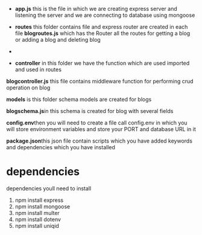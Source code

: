 - **app.js** this is the file in which we are creating express server and listening the server and we are connecting to database using mongoose

- **routes** this folder contains file and express router are created in each file **blogroutes.js** which has the Router all the routes for getting a blog or adding a blog and deleting blog

*

- **controller** in this folder we have the function which are used imported and used in routes

**blogcontroller.js** this file contains middleware function for performing crud operation on blog

**models** is this folder schema models are created for blogs

**blogschema.js**in this schema is created for blog with several fields

**config.env**then you will need to create a file call config.env in which you will store environment variables and store your PORT and database URL in it

**package.json**this json file contain scripts which you have added keywords and dependencies which you have installed

# dependencies

dependencies youll need to install

1. npm install express
2. npm install mongoose
3. npm install multer
4. npm install dotenv
5. npm install uniqid
